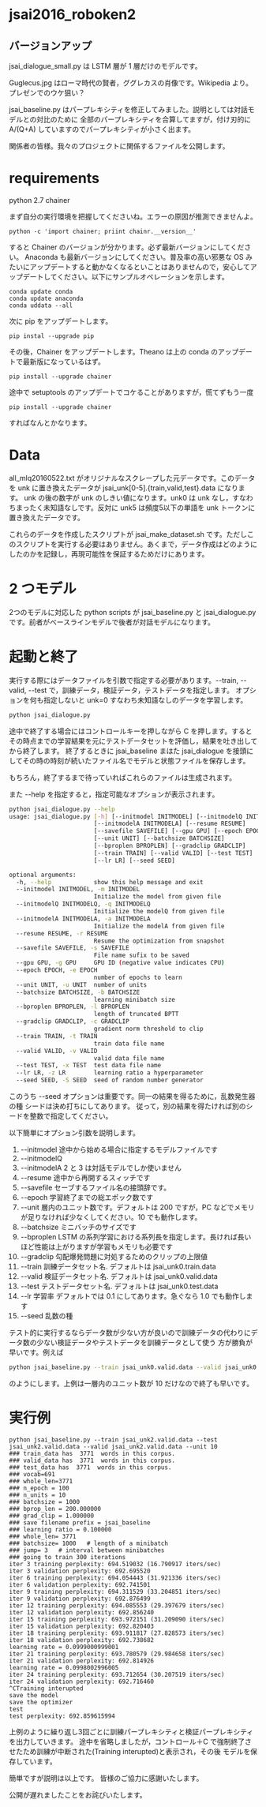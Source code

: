 # jsai2016_roboken2

## バージョンアップ
jsai_dialogue_small.py は LSTM 層が 1 層だけのモデルです。

Guglecus.jpg はローマ時代の賢者，ググレカスの肖像です。Wikipedia より。プレゼンでのウケ狙い？

jsai_baseline.py はパープレキシティを修正してみました。説明としては対話モデルとの対比のために
全部のパープレキシティを合算してますが，付け刃的に A/(Q+A) していますのでパープレキシティが小さく出ます。


関係者の皆様。我々のプロジェクトに関係するファイルを公開します。

# requirements
python 2.7
chainer

まず自分の実行環境を把握してくださいね。エラーの原因が推測できませんよ。
```shell
python -c 'import chainer; priint chainr.__version__'
```
すると Chainer のバージョンが分かります。必ず最新バージョンにしてください。
Anaconda も最新バージョンにしてください。普及率の高い邪悪な OS みたいにアップデートすると動かなくなるといことはありませんので，安心してアップデートしてください。以下にサンプルオペレーションを示します。
```shell
conda update conda
conda update anaconda
conda uddata --all
```
次に pip をアップデートします。
```shell
pip instal --upgrade pip
```
その後，Chainer をアップデートします。Theano は上の conda のアップデートで最新版になっているはず。
```shell
pip install --upgrade chainer
```
途中で setuptools のアップデートでコケることがありますが，慌てずもう一度
```shell
pip install --upgrade chainer 
```
すればなんとかなります。

# Data

all_mlq20160522.txt がオリジナルなスクレープした元データです。このデータを unk に置き換えたデータが
jsai_unk[0-5].{train,valid,test}.data になります。
unk の後の数字が unk のしきい値になります。unk0 は unk なし，すなわちまったく未知語なしです。反対に unk5 は頻度5以下の単語を unk トークンに置き換えたデータです。

これらのデータを作成したスクリプトが
jsai_make_dataset.sh です。ただしこのスクリプトを実行する必要はありません。あくまで，データ作成はどのようにしたのかを記録し，再現可能性を保証するためだけにあります。

# 2 つモデル
2つのモデルに対応した python scripts が jsai_baseline.py と jsai_dialogue.py です。前者がベースラインモデルで後者が対話モデルになります。

# 起動と終了

実行する際にはデータファイルを引数で指定する必要があります。--train, --valid, --test で，訓練データ，検証データ，テストデータを指定します。
オプションを何も指定しないと unk=0 すなわち未知語なしのデータを学習します。
```bash
python jsai_dialogue.py 
```
途中で終了する場合にはコントロールキーを押しながら C を押します。するとその時点までの学習結果を元にテストデータセットを評価し，結果を吐き出して
から終了します。
終了するときに jsai_baseline まはた jsai_dialogue を接頭にしてその時の時刻が続いたファイル名でモデルと状態ファイルを保存します。

もちろん，終了するまで待っていればこれらのファイルは生成されます。




また --help を指定すると，指定可能なオプションが表示されます。
```bash
python jsai_dialogue.py --help
usage: jsai_dialogue.py [-h] [--initmodel INITMODEL] [--initmodelQ INITMODELQ]
                        [--initmodelA INITMODELA] [--resume RESUME]
                        [--savefile SAVEFILE] [--gpu GPU] [--epoch EPOCH]
                        [--unit UNIT] [--batchsize BATCHSIZE]
                        [--bproplen BPROPLEN] [--gradclip GRADCLIP]
                        [--train TRAIN] [--valid VALID] [--test TEST]
                        [--lr LR] [--seed SEED]

optional arguments:
  -h, --help            show this help message and exit
  --initmodel INITMODEL, -m INITMODEL
                        Initialize the model from given file
  --initmodelQ INITMODELQ, -q INITMODELQ
                        Initialize the modelQ from given file
  --initmodelA INITMODELA, -a INITMODELA
                        Initialize the modelA from given file
  --resume RESUME, -r RESUME
                        Resume the optimization from snapshot
  --savefile SAVEFILE, -s SAVEFILE
                        File name sufix to be saved
  --gpu GPU, -g GPU     GPU ID (negative value indicates CPU)
  --epoch EPOCH, -e EPOCH
                        number of epochs to learn
  --unit UNIT, -u UNIT  number of units
  --batchsize BATCHSIZE, -b BATCHSIZE
                        learning minibatch size
  --bproplen BPROPLEN, -l BPROPLEN
                        length of truncated BPTT
  --gradclip GRADCLIP, -c GRADCLIP
                        gradient norm threshold to clip
  --train TRAIN, -t TRAIN
                        train data file name
  --valid VALID, -v VALID
                        valid data file name
  --test TEST, -x TEST  test data file name
  --lr LR, -z LR        learning ratio a hyperparameter
  --seed SEED, -S SEED  seed of random number generator
  ```

このうち --seed オプションは重要です。同一の結果を得るために，乱数発生器の種 シードは決め打ちにしてあります。
従って，別の結果を得たければ別のシードを整数で指定してください。

以下簡単にオプション引数を説明します。

1. --initmodel 途中から始める場合に指定するモデルファイルです
2. --initmodelQ
3. --initmodelA 2 と 3 は対話モデルでしか使いません
4. --resume 途中から再開するスィッチです
5. --savefile セーブするファイル名の接頭辞です。
6. --epoch 学習終了までの総エポック数です
7. --unit 層内のユニット数です。デフォルトは 200 ですが，PC などでメモリが足りなければ少なくしてください。10 でも動作します。
8. --batchsize ミニバッチのサイズです
9. --bproplen LSTM の系列学習における系列長を指定します。長ければ長いほど性能は上がりますが学習もメモリも必要です
10. --gradclip 勾配爆発問題に対処するためのクリップの上限値
11. --train 訓練データセット名. デフォルトは jsai_unk0.train.data
12. --valid 検証データセット名. デフォルトは jsai_unk0.valid.data
13. --test テストデータセット名. デフォルトは jsai_unk0.test.data
14. --lr 学習率 デフォルトでは 0.1 にしてあります。急ぐなら 1.0 でも動作します
15. --seed 乱数の種

テスト的に実行するならデータ数が少ない方が良いので訓練データの代わりにデータ数の少ない検証データやテストデータを訓練データとして使う
方が勝負が早いです。例えば

```bash
python jsai_baseline.py --train jsai_unk0.valid.data --valid jsai_unk0.valid.data --test jsai_unk0.test.data --seed 3 --unit 10
```
のようにします。上例は一層内のユニット数が 10 だけなので終了も早いです。

# 実行例
```base
python jsai_baseline.py --train jsai_unk2.valid.data --test jsai_unk2.valid.data --valid jsai_unk2.valid.data --unit 10 
### train_data has  3771  words in this corpus.
### valid_data has  3771  words in this corpus.
### test_data has  3771  words in this corpus.
### vocab=691
### whole_len=3771
### n_epoch = 100
### n_units = 10
### batchsize = 1000
### bprop_len = 200.000000
### grad_clip = 1.000000
### save filename prefix = jsai_baseline
### learning ratio = 0.100000
### whole_len= 3771
### batchsize= 1000   # length of a minibatch
### jump= 3   # interval between minibatches
### going to train 300 iterations
iter 3 training perplexity: 694.519032 (16.790917 iters/sec)
iter 3 validation perplexity: 692.695520
iter 6 training perplexity: 694.054443 (31.921336 iters/sec)
iter 6 validation perplexity: 692.741501
iter 9 training perplexity: 694.311529 (33.204851 iters/sec)
iter 9 validation perplexity: 692.876499
iter 12 training perplexity: 694.085553 (29.397679 iters/sec)
iter 12 validation perplexity: 692.856240
iter 15 training perplexity: 693.972151 (31.209090 iters/sec)
iter 15 validation perplexity: 692.820403
iter 18 training perplexity: 693.911817 (27.828573 iters/sec)
iter 18 validation perplexity: 692.738682
learning rate = 0.0999000999001
iter 21 training perplexity: 693.780579 (29.984658 iters/sec)
iter 21 validation perplexity: 692.814926
learning rate = 0.0998002996005
iter 24 training perplexity: 693.712654 (30.207519 iters/sec)
iter 24 validation perplexity: 692.716460
^CTraining interupted
save the model
save the optimizer
test
test perplexity: 692.859615994
```


上例のように繰り返し3回ごとに訓練パープレキシティと検証パープレキシティを出力していきます。
途中を省略しましたが，コントロール＋C で強制終了させたため訓練が中断された(Training interupted)と表示され，その後
モデルを保存しています。

簡単ですが説明は以上です。
皆様のご協力に感謝いたします。

公開が遅れましたことをお詫びいたします。
